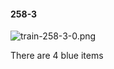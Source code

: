 #### 258-3
![train-258-3-0.png](https://github.com/lil-lab/nlvr/raw/master/nlvr/train/images/75/train-258-3-0.png "train-258-3-0.png")

There are 4 blue items